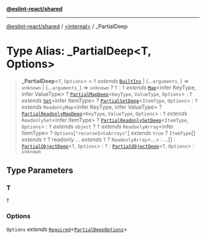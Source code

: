 [**@eslint-react/shared**](../../README.md)

***

[@eslint-react/shared](../../README.md) / [\<internal\>](../README.md) / \_PartialDeep

# Type Alias: \_PartialDeep\<T, Options\>

> **\_PartialDeep**\<`T`, `Options`\> = `T` *extends* [`BuiltIns`](BuiltIns.md) \| (...`arguments_`) => `unknown` \| (...`arguments_`) => `unknown` ? `T` : `T` *extends* [`Map`](https://developer.mozilla.org/docs/Web/JavaScript/Reference/Global_Objects/Map)\<infer KeyType, infer ValueType\> ? [`PartialMapDeep`](PartialMapDeep.md)\<`KeyType`, `ValueType`, `Options`\> : `T` *extends* [`Set`](https://developer.mozilla.org/docs/Web/JavaScript/Reference/Global_Objects/Set)\<infer ItemType\> ? [`PartialSetDeep`](PartialSetDeep.md)\<`ItemType`, `Options`\> : `T` *extends* `ReadonlyMap`\<infer KeyType, infer ValueType\> ? [`PartialReadonlyMapDeep`](PartialReadonlyMapDeep.md)\<`KeyType`, `ValueType`, `Options`\> : `T` *extends* `ReadonlySet`\<infer ItemType\> ? [`PartialReadonlySetDeep`](PartialReadonlySetDeep.md)\<`ItemType`, `Options`\> : `T` *extends* `object` ? `T` *extends* `ReadonlyArray`\<infer ItemType\> ? `Options`\[`"recurseIntoArrays"`\] *extends* `true` ? `ItemType`[] *extends* `T` ? readonly ... *extends* `T` ? `ReadonlyArray`\<...\> : ...[] : [`PartialObjectDeep`](PartialObjectDeep.md)\<`T`, `Options`\> : `T` : [`PartialObjectDeep`](PartialObjectDeep.md)\<`T`, `Options`\> : `unknown`

## Type Parameters

### T

`T`

### Options

`Options` *extends* [`Required`](Required.md)\<[`PartialDeepOptions`](PartialDeepOptions.md)\>
